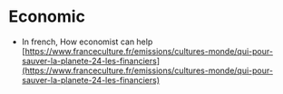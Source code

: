# Economic

* In french, How economist can help [https://www.franceculture.fr/emissions/cultures-monde/qui-pour-sauver-la-planete-24-les-financiers](https://www.franceculture.fr/emissions/cultures-monde/qui-pour-sauver-la-planete-24-les-financiers)

